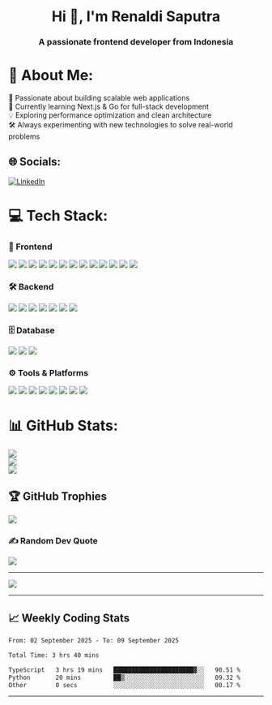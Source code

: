 <h1 align="center">Hi 👋, I'm Renaldi Saputra</h1>
<h3 align="center">A passionate frontend developer from Indonesia</h3>

# 💫 About Me:
🚀 Passionate about building scalable web applications <br>
🌱 Currently learning Next.js & Go for full-stack development <br>
💡 Exploring performance optimization and clean architecture <br>
🛠 Always experimenting with new technologies to solve real-world problems<br>


## 🌐 Socials:
[![LinkedIn](https://img.shields.io/badge/LinkedIn-%230077B5.svg?logo=linkedin&logoColor=white)](https://linkedin.com/in/renaldiisptr) 

# 💻 Tech Stack:
### 🚀 Frontend
<p align="left"> <img src="https://img.shields.io/badge/html5-%23E34F26.svg?style=for-the-badge&logo=html5&logoColor=white"/> <img src="https://img.shields.io/badge/css3-%231572B6.svg?style=for-the-badge&logo=css3&logoColor=white"/> <img src="https://img.shields.io/badge/javascript-%23323330.svg?style=for-the-badge&logo=javascript&logoColor=%23F7DF1E"/> <img src="https://img.shields.io/badge/typescript-%23007ACC.svg?style=for-the-badge&logo=typescript&logoColor=white"/> <img src="https://img.shields.io/badge/tailwindcss-%2338B2AC.svg?style=for-the-badge&logo=tailwind-css&logoColor=white"/> <img src="https://img.shields.io/badge/react-%2320232a.svg?style=for-the-badge&logo=react&logoColor=%2361DAFB"/> <img src="https://img.shields.io/badge/next-black?style=for-the-badge&logo=next.js&logoColor=white"/> <img src="https://img.shields.io/badge/redux-%23593d88.svg?style=for-the-badge&logo=redux&logoColor=white"/> <img src="https://img.shields.io/badge/react_query-%23FF4154.svg?style=for-the-badge&logo=react-query&logoColor=white"/> <img src="https://img.shields.io/badge/react_hook_form-%23EC5990.svg?style=for-the-badge&logo=react-hook-form&logoColor=white"/> <img src="https://img.shields.io/badge/axios-%235A29E4.svg?style=for-the-badge&logo=axios&logoColor=white"/> <img src="https://img.shields.io/badge/shadcn/ui-%23000000.svg?style=for-the-badge"/> <img src="https://img.shields.io/badge/material--ui-%23007FFF.svg?style=for-the-badge&logo=mui&logoColor=white"/> </p>

### 🛠 Backend
<p align="left"> <img src="https://img.shields.io/badge/node.js-%23339933.svg?style=for-the-badge&logo=node.js&logoColor=white"/> <img src="https://img.shields.io/badge/express.js-%23404d59.svg?style=for-the-badge"/> <img src="https://img.shields.io/badge/go-%2300ADD8.svg?style=for-the-badge&logo=go&logoColor=white"/> <img src="https://img.shields.io/badge/gin-%2300ADD8.svg?style=for-the-badge&logo=go&logoColor=white"/> <img src="https://img.shields.io/badge/gorm-%234B275F.svg?style=for-the-badge"/> <img src="https://img.shields.io/badge/viper-%2300ADD8.svg?style=for-the-badge&logo=go&logoColor=white"/> <img src="https://img.shields.io/badge/php-%23777BB4.svg?style=for-the-badge&logo=php&logoColor=white"/> </p>

### 🗄 Database
<p align="left"> <img src="https://img.shields.io/badge/mysql-%2300f.svg?style=for-the-badge&logo=mysql&logoColor=white"/> <img src="https://img.shields.io/badge/postgresql-%23316192.svg?style=for-the-badge&logo=postgresql&logoColor=white"/> <img src="https://img.shields.io/badge/mongodb-%234ea94b.svg?style=for-the-badge&logo=mongodb&logoColor=white"/> </p>

### ⚙ Tools & Platforms
<p align="left"> <img src="https://img.shields.io/badge/docker-%230db7ed.svg?style=for-the-badge&logo=docker&logoColor=white"/> <img src="https://img.shields.io/badge/figma-%23F24E1E.svg?style=for-the-badge&logo=figma&logoColor=white"/> <img src="https://img.shields.io/badge/canva-%2300C4CC.svg?style=for-the-badge&logo=canva&logoColor=white"/> <img src="https://img.shields.io/badge/git-%23F05033.svg?style=for-the-badge&logo=git&logoColor=white"/> <img src="https://img.shields.io/badge/github-%23121011.svg?style=for-the-badge&logo=github&logoColor=white"/> <img src="https://img.shields.io/badge/gitlab-%23181717.svg?style=for-the-badge&logo=gitlab&logoColor=white"/> <img src="https://img.shields.io/badge/notion-%23000000.svg?style=for-the-badge&logo=notion&logoColor=white"/> <img src="https://img.shields.io/badge/jira-%230A0FFF.svg?style=for-the-badge&logo=jira&logoColor=white"/> </p>


# 📊 GitHub Stats:
![](https://github-readme-stats.vercel.app/api?username=Renaldis&theme=dark&hide_border=false&include_all_commits=true&count_private=true)<br/>
![](https://github-readme-streak-stats.herokuapp.com/?user=Renaldis&theme=dark&hide_border=false)<br/>
![](https://github-readme-stats.vercel.app/api/top-langs/?username=Renaldis&theme=dark&hide_border=false&include_all_commits=true&count_private=true&layout=compact)

## 🏆 GitHub Trophies
![](https://github-profile-trophy.vercel.app/?username=Renaldis&theme=radical&no-frame=false&no-bg=false&margin-w=4)

### ✍️ Random Dev Quote
![](https://quotes-github-readme.vercel.app/api?type=horizontal&theme=radical)

---
[![](https://visitcount.itsvg.in/api?id=Renaldis&icon=0&color=0)](https://visitcount.itsvg.in)

<!-- Proudly created with GPRM ( https://gprm.itsvg.in ) -->

---

## 📈 Weekly Coding Stats
<!--START_SECTION:waka-->

```txt
From: 02 September 2025 - To: 09 September 2025

Total Time: 3 hrs 40 mins

TypeScript   3 hrs 19 mins   ██████████████████████▓░░   90.51 %
Python       20 mins         ██▒░░░░░░░░░░░░░░░░░░░░░░   09.32 %
Other        0 secs          ░░░░░░░░░░░░░░░░░░░░░░░░░   00.17 %
```

<!--END_SECTION:waka-->

---

